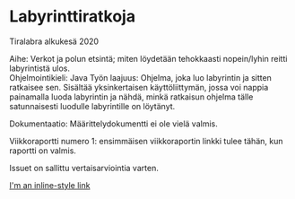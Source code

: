 # Labyrinttiratkoja
Tiralabra alkukesä 2020

Aihe: Verkot ja polun etsintä; miten löydetään tehokkaasti nopein/lyhin reitti labyrintistä ulos.  
Ohjelmointikieli: Java
Työn laajuus: Ohjelma, joka luo labyrintin ja sitten ratkaisee sen. Sisältää yksinkertaisen käyttöliittymän, jossa voi nappia painamalla luoda labyrintin ja nähdä, minkä ratkaisun ohjelma tälle satunnaisesti luodulle labyrintille on löytänyt. 

Dokumentaatio: Määrittelydokumentti ei ole vielä valmis.

Viikkoraportti numero 1: ensimmäisen viikkoraportin linkki tulee tähän, kun raportti on valmis.

Issuet on sallittu vertaisarviointia varten.

[I'm an inline-style link](https://www.google.com)
